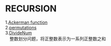   # RECURSION   
  1.[Ackerman function](https://github.com/Iris-Song/algorithm/blob/main/recursion/Ackerman.cpp)  
  2.[permutations](https://leetcode-cn.com/problems/permutations/)  
  3.[DivideNum](https://github.com/Iris-Song/algorithm/blob/main/recursion/DivideNum.cpp)       
  　整数划分问题，将正整数表示为一系列正整数之和
